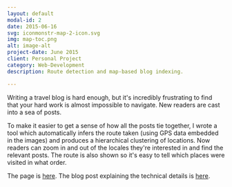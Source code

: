 ```yaml
---
layout: default
modal-id: 2
date: 2015-06-16
svg: iconmonstr-map-2-icon.svg
img: map-toc.png
alt: image-alt
project-date: June 2015
client: Personal Project
category: Web-Development
description: Route detection and map-based blog indexing.

---
```


Writing a travel blog is hard enough, but it's incredibly frustrating to find that your hard work is almost impossible to navigate.  New readers are cast into a sea of posts.

To make it easier to get a sense of how all the posts tie together, I wrote a tool which automatically infers the route taken (using GPS data embedded in the images) and produces a hierarchical clustering of locations.  Now readers can zoom in and out of the locales they're interested in and find the relevant posts.  The route is also shown so it's easy to tell which places were visited in what order.

The page is [here][sea-trip].  The blog post explaining the technical details is [here][github-map].

[github-map]: https://iainbryson.github.io/visualization/2015/06/15/post-map/
[sea-trip]: http://www.thecastawaylife.com/blog/trips/south-east-asia/

